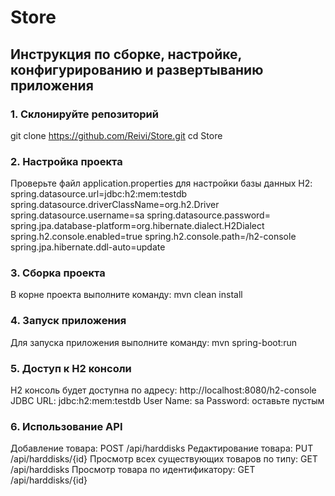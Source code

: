 # Store
## Инструкция по сборке, настройке, конфигурированию и развертыванию приложения
### 1. Склонируйте репозиторий
git clone https://github.com/Reivi/Store.git
cd Store
### 2. Настройка проекта
Проверьте файл application.properties для настройки базы данных H2:
spring.datasource.url=jdbc:h2:mem:testdb
spring.datasource.driverClassName=org.h2.Driver
spring.datasource.username=sa
spring.datasource.password=
spring.jpa.database-platform=org.hibernate.dialect.H2Dialect
spring.h2.console.enabled=true
spring.h2.console.path=/h2-console
spring.jpa.hibernate.ddl-auto=update
### 3. Сборка проекта
В корне проекта выполните команду:
mvn clean install
### 4. Запуск приложения
Для запуска приложения выполните команду:
mvn spring-boot:run
### 5. Доступ к H2 консоли
H2 консоль будет доступна по адресу: http://localhost:8080/h2-console
JDBC URL: jdbc:h2:mem:testdb
User Name: sa
Password: оставьте пустым
### 6. Использование API

Добавление товара: POST /api/harddisks
Редактирование товара: PUT /api/harddisks/{id}
Просмотр всех существующих товаров по типу: GET /api/harddisks
Просмотр товара по идентификатору: GET /api/harddisks/{id}

